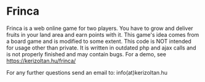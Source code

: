 # Frinca
 
Frinca is a web online game for two players. You have to grow and deliver fruits in your land area and earn points with it.
This game's idea comes from a board game and is modified to some extent. This code is NOT intended for usage other than private.
It is written in outdated php and ajax calls and is not properly finished and may contain bugs.
For a demo, see https://kerizoltan.hu/frinca/

For any further questions send an email to: info(at)kerizoltan.hu

